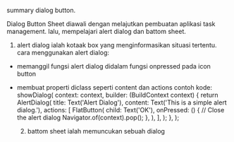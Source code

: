 summary dialog button.

Dialog Button Sheet
diawali dengan melajutkan pembuatan aplikasi task management.
lalu, mempelajari alert dialog dan battom sheet.
1. alert dialog
ialah kotaak box yang menginformasikan situasi tertentu.
cara menggunakan alert dialog:
- memanggil fungsi alert dialog didalam fungsi onpressed pada icon button
- membuat properti diclass seperti content dan actions
   contoh kode:
  showDialog(
      context: context,
      builder: (BuildContext context) {
        return AlertDialog(
          title: Text('Alert Dialog'),
          content: Text('This is a simple alert dialog.'),
          actions: [
            FlatButton(
              child: Text('OK'),
              onPressed: () {
                // Close the alert dialog
                Navigator.of(context).pop();
              },
            ),
          ],
        );
      },
    );

  2. battom sheet
     ialah memuncukan sebuah dialog

